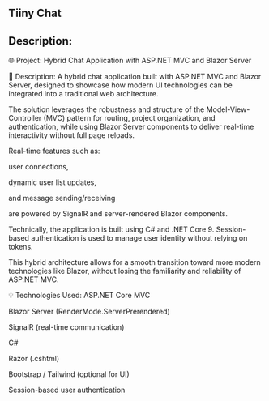 ## Tiiny Chat
## Description:
🌐 Project: Hybrid Chat Application with ASP.NET MVC and Blazor Server

📘 Description:
A hybrid chat application built with ASP.NET MVC and Blazor Server, designed to showcase how modern UI technologies can be integrated into a traditional web architecture.

The solution leverages the robustness and structure of the Model-View-Controller (MVC) pattern for routing, project organization, and authentication, while using Blazor Server components to deliver real-time interactivity without full page reloads.

Real-time features such as:

user connections,

dynamic user list updates,

and message sending/receiving

are powered by SignalR and server-rendered Blazor components.

Technically, the application is built using C# and .NET Core 9. Session-based authentication is used to manage user identity without relying on tokens.

This hybrid architecture allows for a smooth transition toward more modern technologies like Blazor, without losing the familiarity and reliability of ASP.NET MVC.

💡 Technologies Used:
ASP.NET Core MVC

Blazor Server (RenderMode.ServerPrerendered)

SignalR (real-time communication)

C#

Razor (.cshtml)

Bootstrap / Tailwind (optional for UI)

Session-based user authentication






